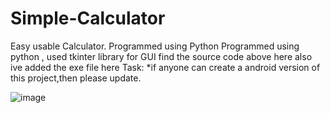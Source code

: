 # Simple-Calculator
Easy usable Calculator. Programmed using Python
Programmed using python , used tkinter library for GUI
find the source code above here
also ive added the exe file here
Task:
*if anyone can create a android version of this project,then please update.


![image](https://user-images.githubusercontent.com/77448860/119863436-2cc2c300-bf37-11eb-8166-6666164ddeb5.png)
